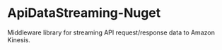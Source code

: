 # ApiDataStreaming-Nuget
Middleware library for streaming API request/response data to Amazon Kinesis.
